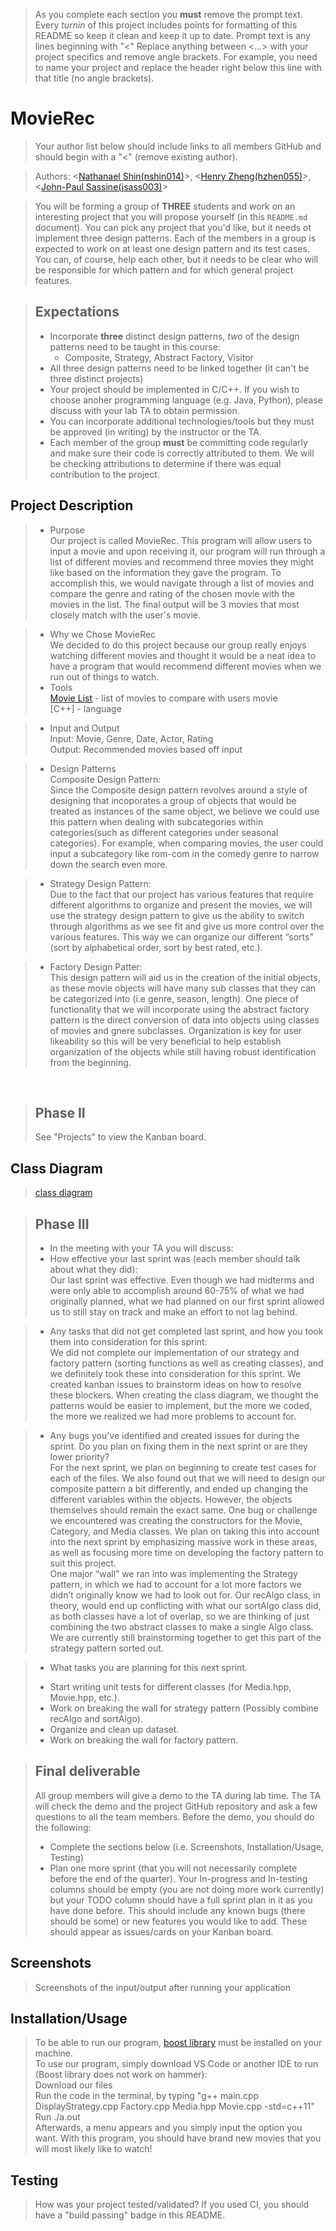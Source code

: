   > As you complete each section you **must** remove the prompt text. Every *turnin* of this project includes points for formatting of this README so keep it clean and keep it up to date. 
 > Prompt text is any lines beginning with "\<"
 > Replace anything between \<...\> with your project specifics and remove angle brackets. For example, you need to name your project and replace the header right below this line with that title (no angle brackets). 
# MovieRec
 > Your author list below should include links to all members GitHub and should begin with a "\<" (remove existing author).
 
 > Authors: \<[Nathanael Shin(nshin014)](https:://github.com/nks738)\>, \<[Henry Zheng(hzhen055)](https://github.com/HenryKZheng)\>, \<[John-Paul Sassine(jsass003)](https://github.com/jpsassine)\>
 
 > You will be forming a group of **THREE** students and work on an interesting project that you will propose yourself (in this `README.md` document). You can pick any project that you'd like, but it needs ot implement three design patterns. Each of the members in a group is expected to work on at least one design pattern and its test cases. You can, of course, help each other, but it needs to be clear who will be responsible for which pattern and for which general project features.
 
 > ## Expectations
 > * Incorporate **three** distinct design patterns, *two* of the design patterns need to be taught in this course:
 >   * Composite, Strategy, Abstract Factory, Visitor
 > * All three design patterns need to be linked together (it can't be three distinct projects)
 > * Your project should be implemented in C/C++. If you wish to choose anoher programming language (e.g. Java, Python), please discuss with your lab TA to obtain permission.
 > * You can incorporate additional technologies/tools but they must be approved (in writing) by the instructor or the TA.
 > * Each member of the group **must** be committing code regularly and make sure their code is correctly attributed to them. We will be checking attributions to determine if there was equal contribution to the project.

## Project Description
 > * Purpose <br />
 > Our project is called MovieRec. This program will allow users to input a movie and upon receiving it, our program will run through 
 a list of different movies and recommend three movies they might like based on the information they gave the program. To accomplish this, we would 
 navigate through a list of movies and compare the genre and rating of the chosen movie with the movies in the list. The final output will be 3 movies that 
 most closely match with the user's movie. 
 
 > * Why we Chose MovieRec <br />
 We decided to do this project because our group really enjoys watching different movies and thought it would be a neat idea to have a program that would
 recommend different movies when we run out of things to watch.
 > * Tools <br />
 [Movie List](https://data.world/owentemple/greatest-films-of-all-time/workspace/file?filename=guardian_2010_greatest_films_of_all_time.csv) - list of movies to compare with users movie <br />
 [C++] - language <br />
 
 > * Input and Output <br />
 Input: Movie, Genre, Date, Actor, Rating <br />
 Output: Recommended movies based off input <br />
 
 > * Design Patterns <br />
Composite Design Pattern: <br />
Since the Composite design pattern revolves around a style of designing that incoporates a group of objects that would be treated as instances of the same object, we believe we could use this pattern when dealing with subcategories within categories(such as different categories under seasonal categories). For example, when comparing movies, the user could input a subcategory like rom-com in the comedy genre to narrow down the search even more. <br />

> * Strategy Design Pattern: <br />
Due to the fact that our project has various features that require different algorithms to organize and present the movies, we will use the strategy design pattern to give us the ability to switch through algorithms as we see fit and give us more control over the various features. This way we can organize our different “sorts” (sort by alphabetical order, sort by best rated, etc.). <br />

> * Factory Design Patter: <br />
This design pattern will aid us in the creation of the initial objects, as these movie objects will have many sub classes that they can be categorized into (i.e genre, season, length). One piece of functionality that we will incorporate using the abstract factory pattern is the direct conversion of data into objects using classes of movies and gnere subclasses. Organization is key for user likeability so this will be very beneficial to help establish organization of the objects while still having robust identification from the beginning.



 <br />

 > ## Phase II
 > See "Projects" to view the Kanban board.
## Class Diagram
 > [class diagram](https://github.com/cs100/final-project-hnp/blob/master/Project%20Class%20Diagram.pdf)
 
 > ## Phase III
 > * In the meeting with your TA you will discuss: 
 > * How effective your last sprint was (each member should talk about what they did):<br />
 Our last sprint was effective. Even though we had midterms and were only able to accomplish around 60-75% of what we had originally planned, what we had planned on  our first sprint allowed us to still stay on track and make an effort to not lag behind. 
 
 > * Any tasks that did not get completed last sprint, and how you took them into consideration for this sprint:<br />
We did not complete our implementation of our strategy and factory pattern (sorting functions as well as creating classes), and we definitely took these into consideration for this sprint. We created kanban issues to brainstorm ideas on how to resolve these blockers. When creating the class diagram, we thought the patterns would be easier to implement, but the more we coded, the more we realized we had more problems to account for. 

 > * Any bugs you've identified and created issues for during the sprint. Do you plan on fixing them in the next sprint or are they lower priority? <br />
For the next sprint, we plan on beginning to create test cases for each of the files. We also found out that we will need to design our composite pattern a bit differently, and ended up changing the different variables within the objects. However, the objects themselves should remain the exact same. One bug or challenge we encountered was creating the constructors for the Movie, Category, and Media classes. We plan on taking this into account into the next sprint by emphasizing massive work in these areas, as well as focusing more time on developing the factory pattern to suit this project.  
One major “wall” we ran into was implementing the Strategy pattern, in which we had to account for a lot more factors we didn’t originally know we had to look out for. Our recAlgo class, in theory, would end up conflicting with what our sortAlgo class did, as both classes have a lot of overlap, so we are thinking of just combining the two abstract classes to make a single Algo class. We are currently still brainstorming together to get this part of the strategy pattern sorted out. 

 > * What tasks you are planning for this next sprint. <br />
 > - Start writing unit tests for different classes (for Media.hpp, Movie.hpp, etc.).
 > - Work on breaking the wall for strategy pattern (Possibly combine recAlgo and sortAlgo).
 > - Organize and clean up dataset.
 > - Work on breaking the wall for factory pattern. 
 

 > ## Final deliverable
 > All group members will give a demo to the TA during lab time. The TA will check the demo and the project GitHub repository and ask a few questions to all the team members. 
 > Before the demo, you should do the following:
 > * Complete the sections below (i.e. Screenshots, Installation/Usage, Testing)
 > * Plan one more sprint (that you will not necessarily complete before the end of the quarter). Your In-progress and In-testing columns should be empty (you are not doing more work currently) but your TODO column should have a full sprint plan in it as you have done before. This should include any known bugs (there should be some) or new features you would like to add. These should appear as issues/cards on your Kanban board. 
 ## Screenshots
 > Screenshots of the input/output after running your application
 ## Installation/Usage
 > To be able to run our program, [boost library](https://www.boost.org/) must be installed on your machine.
 <br /> To use our program, simply download VS Code or another IDE to run (Boost library does not work on hammer):
 <br /> Download our files
 <br /> Run the code in the terminal, by typing "g++ main.cpp DisplayStrategy.cpp Factory.cpp Media.hpp Movie.cpp -std=c++11"
 <br /> Run ./a.out
 <br />Afterwards, a menu appears and you simply input the option you want. With this program, you should have brand new movies that you will most likely like to watch!
 ## Testing
 > How was your project tested/validated? If you used CI, you should have a "build passing" badge in this README.
